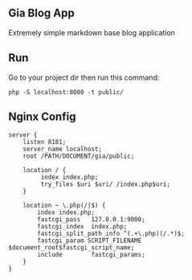 ## Gia Blog App

Extremely simple markdown base blog application

## Run

Go to your project dir then run this command:

```php -S localhost:8080 -t public/```

## Nginx Config

```
server {
    listen 8181;
    server_name localhost;
    root /PATH/DOCUMENT/gia/public;

    location / {
         index index.php;
         try_files $uri $uri/ /index.php$uri;
    }

    location ~ \.php(/|$) {
        index index.php;
        fastcgi_pass   127.0.0.1:9000;
        fastcgi_index  index.php;
        fastcgi_split_path_info ^(.+\.php)(/.*)$;
        fastcgi_param SCRIPT_FILENAME $document_root$fastcgi_script_name;
        include        fastcgi_params;
    }
}
```